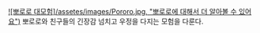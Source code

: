 [![뽀로로 대모험]/assetes/images/Pororo.jpg, "뽀로로에 대해서 더 알아볼 수 있어요")](https://i.ytimg.com/vi/YAVP-KoW0eE/maxresdefault.jpg)
뽀로로와 친구들의 긴장감 넘치고 우정을 다지는 모험을 다룬다.
